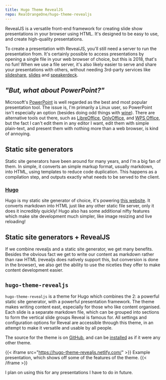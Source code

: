 ```yaml
---
title: Hugo Theme RevealJS
repo: RealOrangeOne/hugo-theme-revealjs
---
```


RevealJS is a versatile front-end framework for creating slide show presentations in your browser using HTML. It's designed to be easy to use, and create high-quality presentations.

To create a presentation with RevealJS, you'll still need a server to run the presentation from. It's certainly possible to access presentations by opening a single file in your web browser of choice, but this is 2018, that's no fun! When we use a file server, it's also likely easier to serve and share your presentations with others, without needing 3rd-party services like [slideshare](https://www.slideshare.net), [slides](https://slides.com/) and [speakerdeck](https://speakerdeck.com/).

## _"But, what about PowerPoint?"_
Microsoft's [PowerPoint](https://products.office.com/en-gb/powerpoint) is well regarded as the best and most popular presentation tool. The issue is, I'm primarily a Linux user, so PowerPoint isn't especially an option (besides doing odd things with [wine](https://www.winehq.org/)). There are alternative tools out there, such as [LibreOffice](https://www.libreoffice.org/), [OnlyOffice](https://www.libreoffice.org/), and [WPS Office](https://www.wps.com/), but the fact I can't edit them in any editor I want, edit them with simple plain-text, and present them with nothing more than a web browser, is kind of annoying.

## Static site generators
Static site generators have been around for many years, and I'm a big fan of them. In simple, it converts an simple markup format, usually markdown, into HTML, using templates to reduce code duplication. This happens as a compilation step, and outputs exactly what needs to be served to the client.

### [Hugo](https://gohugo.io/)
Hugo is my static site generator of choice, it's powering [this website](https://github.com/realorangeone/theorangeone.net). It converts markdown into HTML just like any other static file server, only it does it incredibly quickly! Hugo also has some additional nifty features which make site development much simpler, like image resizing and live reloading!

## Static site generators + RevealJS
If we combine revealjs and a static site generator, we get many benefits. Besides the obvious fact we get to write our content as markdown rather than raw HTML (revealjs does natively support this, but conversion is done in the browser), we also get the ability to use the niceties they offer to make content development easier.

## `hugo-theme-revealjs`
`hugo-theme-revealjs` is a theme for Hugo which combines the 2: a powerful static site generator, with a powerful presentation framework. The theme makes writing content east, especially for those who like content organised. Each slide is a separate markdown file, which can be grouped into sections to form the vertical slide groups Reveal is famous for. All settings and configuration options for Reveal are accessible through this theme, in an attempt to make it versatile and usable by all people.

The source for the theme is on [GitHub](https://github.com/RealOrangeOne/hugo-theme-revealjs), and can be [installed](https://gohugo.io/themes/installing-and-using-themes/) as if it were any other theme.

{{< iframe src="https://hugo-theme-revealjs.netlify.com/" >}}
Example presentation, which shows off some of the features of the theme.
{{< /iframe >}}

I plan on using this for any presentations I have to do in future.
